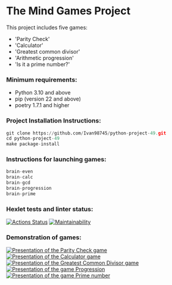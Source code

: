 # The Mind Games Project
This project includes five games:
- 'Parity Check'
- 'Calculator'
- 'Greatest common divisor'
- 'Arithmetic progression'
- 'Is it a prime number?'

### Minimum requirements:
- Python 3.10 and above
- pip (version 22 and above)
- poetry 1.7.1 and higher

### Project Installation Instructions:
```python
git clone https://github.com/Ivan98745/python-project-49.git
cd python-project-49
make package-install
```

### Instructions for launching games:
```python
brain-even
brain-calc
brain-gcd
brain-progression
brain-prime
```


### Hexlet tests and linter status:
[![Actions Status](https://github.com/Ivan98745/python-project-49/actions/workflows/hexlet-check.yml/badge.svg)](https://github.com/Ivan98745/python-project-49/actions)
[![Maintainability](https://api.codeclimate.com/v1/badges/246bfd5e29f723172d0d/maintainability)](https://codeclimate.com/github/Ivan98745/python-project-49/maintainability)


### Demonstration of games:
[![Presentation of the Parity Check game](https://asciinema.org/a/67jPOMktrXG4eAwEEPRs73LGg.svg)](https://asciinema.org/a/67jPOMktrXG4eAwEEPRs73LGg)
[![Presentation of the Calculator game](https://asciinema.org/a/1pc9bS9diAtuTf27nbi8Jg3ad.svg)](https://asciinema.org/a/1pc9bS9diAtuTf27nbi8Jg3ad)
[![Presentation of the Greatest Common Divisor game](https://asciinema.org/a/LLtDcpuhISW3xR138McfSpvln.svg)](https://asciinema.org/a/LLtDcpuhISW3xR138McfSpvln)
[![Presentation of the game Progression](https://asciinema.org/a/g2YAUBLaReQ0qRaEWE4L7Gg49.svg)](https://asciinema.org/a/g2YAUBLaReQ0qRaEWE4L7Gg49)
[![Presentation of the game Prime number](https://asciinema.org/a/IsBrEsrL9H5KLhUPcFne7C2PP.svg)](https://asciinema.org/a/IsBrEsrL9H5KLhUPcFne7C2PP)
